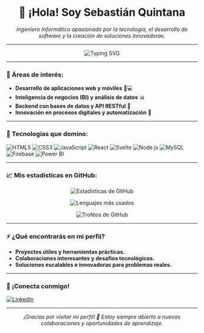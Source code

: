 <h1 align="center">👋 ¡Hola! Soy Sebastián Quintana</h1>

<p align="center">
  <em>Ingeniero Informático apasionado por la tecnología, el desarrollo de software y la creación de soluciones innovadoras.</em>
</p>

---

<p align="center">
  <img src="https://readme-typing-svg.demolab.com?font=Fira+Code&size=24&pause=1000&center=true&vCenter=true&width=600&lines=Desarrollador+Web+y+Móvil;Amante+de+la+Innovación+Tecnológica;Entusiasta+del+Análisis+de+Datos;Colaborador+y+Líder+de+Proyectos" alt="Typing SVG" />
</p>

---

### 🔧 Áreas de interés:
- **Desarrollo de aplicaciones web y móviles** 📱💻
- **Inteligencia de negocios (BI) y análisis de datos** 📊
- **Backend con bases de datos y API RESTful** 🔄
- **Innovación en procesos digitales y automatización** 🤖

---

### 🚀 Tecnologías que domino:
<p>
  <img src="https://img.shields.io/badge/HTML5-%23E34F26.svg?style=for-the-badge&logo=html5&logoColor=white" alt="HTML5"/>
  <img src="https://img.shields.io/badge/CSS3-%231572B6.svg?style=for-the-badge&logo=css3&logoColor=white" alt="CSS3"/>
  <img src="https://img.shields.io/badge/JavaScript-%23F7DF1E.svg?style=for-the-badge&logo=javascript&logoColor=black" alt="JavaScript"/>
  <img src="https://img.shields.io/badge/React-%2361DAFB.svg?style=for-the-badge&logo=react&logoColor=black" alt="React"/>
  <img src="https://img.shields.io/badge/Svelte-%23FF3E00.svg?style=for-the-badge&logo=svelte&logoColor=white" alt="Svelte"/>
  <img src="https://img.shields.io/badge/Node.js-%23339933.svg?style=for-the-badge&logo=node.js&logoColor=white" alt="Node.js"/>
  <img src="https://img.shields.io/badge/MySQL-%234479A1.svg?style=for-the-badge&logo=mysql&logoColor=white" alt="MySQL"/>
  <img src="https://img.shields.io/badge/Firebase-%23FFCA28.svg?style=for-the-badge&logo=firebase&logoColor=black" alt="Firebase"/>
  <img src="https://img.shields.io/badge/PowerBI-%23F2C811.svg?style=for-the-badge&logo=powerbi&logoColor=black" alt="Power BI"/>
</p>

---

### 📈 Mis estadísticas en GitHub:

<p align="center">
  <img src="https://github-readme-stats.vercel.app/api?username=sebaqqq&show_icons=true&theme=radical" alt="Estadísticas de GitHub" />
</p>

<p align="center">
  <img src="https://github-readme-stats.vercel.app/api/top-langs/?username=sebaqqq&layout=compact&theme=radical" alt="Lenguajes más usados" />
</p>

<p align="center">
  <img src="https://github-profile-trophy.vercel.app/?username=sebaqqq&theme=onedark" alt="Troféos de GitHub" />
</p>

---

### ⚡ ¿Qué encontrarás en mi perfil?
- **Proyectos útiles y herramientas prácticas.**
- **Colaboraciones interesantes y desafíos tecnológicos.**
- **Soluciones escalables e innovadoras para problemas reales.**

---

### 🤝 ¡Conecta conmigo!
<p>
  <a href="https://www.linkedin.com/in/sebastianestebanquintanaguti%C3%A9rrez/" target="_blank">
    <img src="https://img.shields.io/badge/LinkedIn-%230077B5.svg?style=for-the-badge&logo=linkedin&logoColor=white" alt="LinkedIn"/>
  </a>
</p>

---

<p align="center">
  <em>¡Gracias por visitar mi perfil! 🎉 Estoy siempre abierto a nuevas colaboraciones y oportunidades de aprendizaje.</em>
</p>
